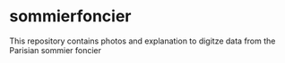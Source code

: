 # sommierfoncier
This repository contains photos and explanation to digitze data from the Parisian sommier foncier
